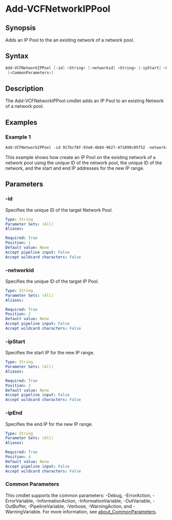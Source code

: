 # Add-VCFNetworkIPPool

## Synopsis

Adds an IP Pool to the an existing network of a network pool.

## Syntax

```powershell
Add-VCFNetworkIPPool [-id] <String> [-networkid] <String> [-ipStart] <String> [-ipEnd] <String>
 [<CommonParameters>]
```

## Description

The Add-VCFNetworkIPPool cmdlet adds an IP Pool to an existing Network of a network pool.

## Examples

### Example 1

```powershell
Add-VCFNetworkIPPool -id 917bcf8f-93e8-4b84-9627-471899c05f52 -networkid c2197368-5b7c-4003-80e5-ff9d3caef795 -ipStart 192.168.110.61 -ipEnd 192.168.110.64
```

This example shows how create an IP Pool on the existing network of a network pool using the unique ID of the network pool, the unique ID of the network, and the start and end IP addresses for the new IP range.

## Parameters

### -id

Specifies the unique ID of the target Network Pool.

```yaml
Type: String
Parameter Sets: (All)
Aliases:

Required: True
Position: 1
Default value: None
Accept pipeline input: False
Accept wildcard characters: False
```

### -networkid

Specifies the unique ID of the target IP Pool.

```yaml
Type: String
Parameter Sets: (All)
Aliases:

Required: True
Position: 2
Default value: None
Accept pipeline input: False
Accept wildcard characters: False
```

### -ipStart

Specifies the start IP for the new IP range.

```yaml
Type: String
Parameter Sets: (All)
Aliases:

Required: True
Position: 3
Default value: None
Accept pipeline input: False
Accept wildcard characters: False
```

### -ipEnd

Specifies the end IP for the new IP range.

```yaml
Type: String
Parameter Sets: (All)
Aliases:

Required: True
Position: 4
Default value: None
Accept pipeline input: False
Accept wildcard characters: False
```

### Common Parameters

This cmdlet supports the common parameters: -Debug, -ErrorAction, -ErrorVariable, -InformationAction, -InformationVariable, -OutVariable, -OutBuffer, -PipelineVariable, -Verbose, -WarningAction, and -WarningVariable. For more information, see [about_CommonParameters](http://go.microsoft.com/fwlink/?LinkID=113216).
